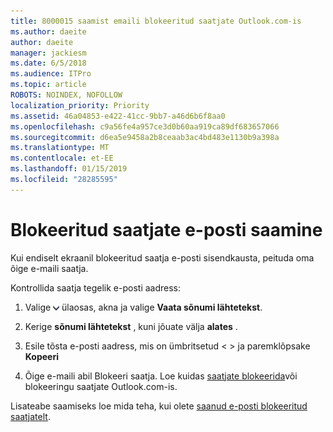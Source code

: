```yaml
---
title: 8000015 saamist emaili blokeeritud saatjate Outlook.com-is
ms.author: daeite
author: daeite
manager: jackiesm
ms.date: 6/5/2018
ms.audience: ITPro
ms.topic: article
ROBOTS: NOINDEX, NOFOLLOW
localization_priority: Priority
ms.assetid: 46a04853-e422-41cc-9bb7-a46d6b6f8aa0
ms.openlocfilehash: c9a56fe4a957ce3d0b60aa919ca89df683657066
ms.sourcegitcommit: d6ea5e9458a2b8ceaab3ac4bd483e1130b9a398a
ms.translationtype: MT
ms.contentlocale: et-EE
ms.lasthandoff: 01/15/2019
ms.locfileid: "28285595"
---
```

# <a name="receiving-email-from-blocked-senders"></a>Blokeeritud saatjate e-posti saamine

Kui endiselt ekraanil blokeeritud saatja e-posti sisendkausta, peituda oma õige e-maili saatja.
  
Kontrollida saatja tegelik e-posti aadress:
  
1. Valige ![veel toiminguid](media/11884972-7ebb-4afe-8b50-63efefb7cca8.png) ülaosas, akna ja valige **Vaata sõnumi lähtetekst**.
    
2. Kerige **sõnumi lähtetekst** , kuni jõuate välja **alates** . 
    
3. Esile tõsta e-posti aadress, mis on ümbritsetud \< \> ja paremklõpsake **Kopeeri**
    
4. Õige e-maili abil Blokeeri saatja. Loe kuidas [saatjate blokeerida](https://support.office.com/article/afba1c94-77bb-4f50-8b85-057cf52f4d5e.aspx)või blokeeringu saatjate Outlook.com-is.
    
Lisateabe saamiseks loe mida teha, kui olete [saanud e-posti blokeeritud saatjatelt](https://go.microsoft.com/fwlink/p/?linkid=2002011&amp;clcid=0x409).
  

